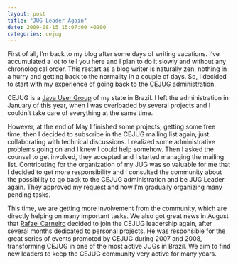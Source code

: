 ```yaml
---
layout: post
title: "JUG Leader Again"
date: 2009-08-15 15:07:00 +0200
categories: cejug
---
```


First of all, I’m back to my blog after some days of writing vacations. I’ve
accumulated a lot to tell you here and I plan to do it slowly and without any
chronological order. This restart as a blog writer is naturally zen, nothing in
a hurry and getting back to the normality in a couple of days. So, I decided to
start with my experience of going back to the <a href="http://www.cejug.org/">CEJUG</a>
administration.

CEJUG is a <a href="http://java.sun.com/community/usergroups/">Java
User Group</a> of my state in Brazil. I left the administration in January of
this year, when I was overloaded by several projects and I couldn’t take care
of everything at the same time.

However, at the end of May I finished some projects, getting some free time,
then I decided to subscribe in the CEJUG mailing list again, just collaborating
with technical discussions. I realized some administrative problems going on and
I knew I could help somehow. Then I asked the counsel to get involved, they
accepted and I started managing the mailing list. Contributing for the
organization of my JUG was so valuable for me that I decided to get more
responsibility and I consulted the community about the possibility to go back to
the CEJUG administration and be JUG Leader again. They approved my request and
now I’m gradually organizing many pending tasks.

This time, we are getting more involvement from the community, which are
directly helping on many important tasks. We also got great news in August that
<a href="http://www.rafaelcarneiro.net/blog/">Rafael Carneiro</a> decided to
join the CEJUG leadership again, after several months dedicated to personal
projects. He was responsible for the great series of events promoted by CEJUG
during 2007 and 2008, transforming CEJUG in one of the most active JUGs in
Brazil. We aim to find new leaders to keep the CEJUG community very active for
many years.
